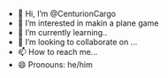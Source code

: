 - 👋 Hi, I’m @CenturionCargo
- 👀 I’m interested in makin a plane game
- 🌱 I’m currently learning..
- 💞️ I’m looking to collaborate on ...
- 📫 How to reach me...
- 😄 Pronouns: he/him

<!---
CenturionCargo/CenturionCargo is a ✨ special ✨ repository because its `README.md` (this file) appears on your GitHub profile.
You can click the Preview link to take a look at your changes.
--->
